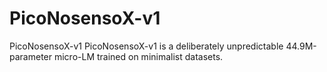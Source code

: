 # PicoNosensoX-v1
PicoNosensoX-v1 PicoNosensoX-v1 is a deliberately unpredictable 44.9M-parameter micro-LM trained on minimalist datasets.

